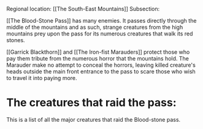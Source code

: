 Regional location: [[The South-East Mountains]]
Subsection:

[[The Blood-Stone Pass]] has many enemies. It passes directly through the middle of the mountains and as such, strange creatures from the high mountains prey upon the pass for its numerous creatures that walk its red stones.

[[Garrick Blackthorn]] and [[The Iron-fist Marauders]] protect those who pay them tribute from the numerous horror that the mountains hold. The Marauder make no attempt to conceal the horrors, leaving killed creature's heads outside the main front entrance to the pass to scare those who wish to travel it into paying more. 

# The creatures that raid the pass:
This is a list of all the major creatures that raid the Blood-stone pass. 